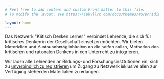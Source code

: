 ```yaml
---
# Feel free to add content and custom Front Matter to this file.
# To modify the layout, see https://jekyllrb.com/docs/themes/#overriding-theme-defaults

layout: home
---
```


Das Netzwerk "Kritisch Denken Lernen" verbindet Lehrende, die sich für kritisches
Denken in der Gesellschaft einsetzen möchten. Wir bieten Materialien und
Austauschmöglichkeiten an die helfen sollen, Methoden des kritischen und
rationalen Denkens in den Unterricht zu integrieren.

Wir laden alle Lehrenden an Bildungs- und Forschungsinstitutionen ein, sich zu [unverbindlich zu registrieren](mitmachen) um Zugang zu Netzwerk inklusive allen zur Verfügung stehenden Materlialien zu erlangen.